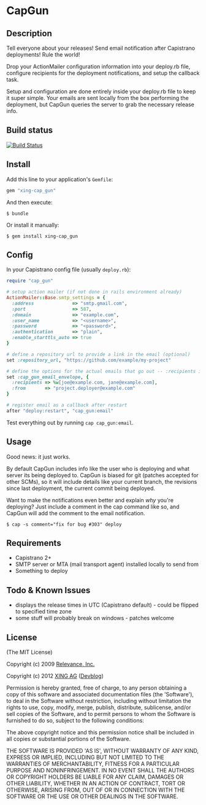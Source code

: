 # CapGun

## Description

Tell everyone about your releases!  Send email notification after Capistrano deployments!  Rule the world!

Drop your ActionMailer configuration information into your deploy.rb file, configure recipients for the deployment notifications, and setup the callback task.

Setup and configuration are done entirely inside your deploy.rb file to keep it super simple.  Your emails are sent locally from the box performing the deployment, but CapGun queries the server to grab the necessary release info.

## Build status

[![Build Status](https://secure.travis-ci.org/xing/cap_gun.png)](http://travis-ci.org/xing/cap_gun)

## Install

Add this line to your application's `Gemfile`:

```ruby
gem "xing-cap_gun"
```

And then execute:

    $ bundle

Or install it manually:

    $ gem install xing-cap_gun

## Config

In your Capistrano config file (usually `deploy.rb`):

```ruby
require "cap_gun"

# setup action mailer (if not done in rails environment already)
ActionMailer::Base.smtp_settings = {
  :address              => "smtp.gmail.com",
  :port                 => 587,
  :domain               => "example.com",
  :user_name            => "<username>",
  :password             => "<password>",
  :authentication       => "plain",
  :enable_starttls_auto => true
}

# define a repository url to provide a link in the email (optional)
set :repository_url, "https://github.com/example/my-project"

# define the options for the actual emails that go out -- :recipients is the only required option
set :cap_gun_email_envelope, {
  :recipients => %w[joe@example.com, jane@example.com],
  :from       => "project.deployer@example.com"
}

# register email as a callback after restart
after "deploy:restart", "cap_gun:email"
```

Test everything out by running `cap cap_gun:email`.

## Usage

Good news: it just works.

By default CapGun includes info like the user who is deploying and what server its being deployed to.  CapGun is biased for git (patches accepted for other SCMs), so it will include details like your current branch, the revisions since last deployment, the current commit being deployed.

Want to make the notifications even better and explain _why_ you're deploying?
Just include a comment in the cap command like so, and CapGun will add the comment to the email notification.

    $ cap -s comment="fix for bug #303" deploy

## Requirements

* Capistrano 2+
* SMTP server or MTA (mail transport agent) installed locally to send from
* Something to deploy

## Todo & Known Issues

* displays the release times in UTC (Capistrano default) - could be flipped to specified time zone
* some stuff will probably break on windows - patches welcome

## License

(The MIT License)

Copyright (c) 2009 [Relevance, Inc.](http://thinkrelevance.com)

Copyright (c) 2012 [XING AG](http://www.xing.com) ([Devblog](http://devblog.xing.com/))

Permission is hereby granted, free of charge, to any person obtaining
a copy of this software and associated documentation files (the
'Software'), to deal in the Software without restriction, including
without limitation the rights to use, copy, modify, merge, publish,
distribute, sublicense, and/or sell copies of the Software, and to
permit persons to whom the Software is furnished to do so, subject to
the following conditions:

The above copyright notice and this permission notice shall be
included in all copies or substantial portions of the Software.

THE SOFTWARE IS PROVIDED 'AS IS', WITHOUT WARRANTY OF ANY KIND,
EXPRESS OR IMPLIED, INCLUDING BUT NOT LIMITED TO THE WARRANTIES OF
MERCHANTABILITY, FITNESS FOR A PARTICULAR PURPOSE AND NONINFRINGEMENT.
IN NO EVENT SHALL THE AUTHORS OR COPYRIGHT HOLDERS BE LIABLE FOR ANY
CLAIM, DAMAGES OR OTHER LIABILITY, WHETHER IN AN ACTION OF CONTRACT,
TORT OR OTHERWISE, ARISING FROM, OUT OF OR IN CONNECTION WITH THE
SOFTWARE OR THE USE OR OTHER DEALINGS IN THE SOFTWARE.
